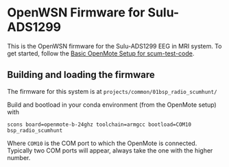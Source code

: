 # OpenWSN Firmware for Sulu-ADS1299

This is the OpenWSN firmware for the Sulu-ADS1299 EEG in MRI system.
To get started, follow the [Basic OpenMote Setup for scum-test-code](https://crystalfree.atlassian.net/wiki/spaces/SCUM/pages/2029879415/Basic+OpenMote+Setup+for+scum-test-code).

## Building and loading the firmware

The firmware for this system is at `projects/common/01bsp_radio_scumhunt/`

Build and bootload in your conda environment (from the OpenMote setup) with

```
scons board=openmote-b-24ghz toolchain=armgcc bootload=COM10 bsp_radio_scumhunt
```

Where `COM10` is the COM port to which the OpenMote is connected. Typically two COM ports will appear, always take the one with the higher number.
